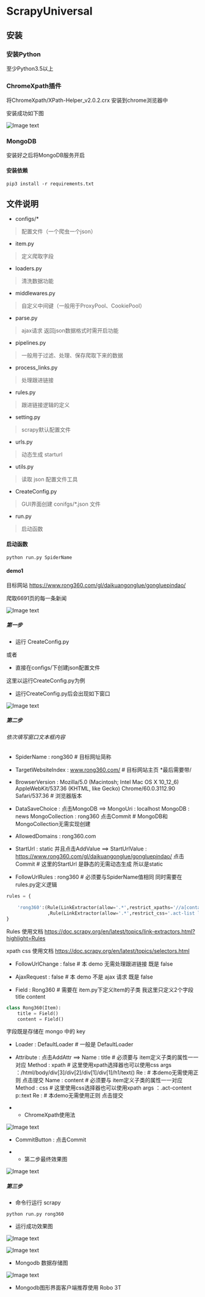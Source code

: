# ScrapyUniversal

## 安装

### 安装Python

至少Python3.5以上

### ChromeXpath插件

将ChromeXpath/XPath-Helper_v2.0.2.crx 安装到chrome浏览器中

安装成功如下图

![Image text](https://gitlab.com/GammaLab_AI/scrapyuniversal/raw/master/img-folder/%E5%AE%89%E8%A3%85xpath%20%E5%9B%BE.png)

### MongoDB

安装好之后将MongoDB服务开启

#### 安装依赖

```
pip3 install -r requirements.txt
```
## 文件说明

- configs/*

> 配置文件（一个爬虫一个json）

- item.py

> 定义爬取字段

- loaders.py

> 清洗数据功能

- middlewares.py

> 自定义中间键（一般用于ProxyPool、CookiePool）

- parse.py

> ajax请求 返回json数据格式时需开启功能

- pipelines.py

> 一般用于过滤、处理、保存爬取下来的数据

- process_links.py

> 处理跟进链接

- rules.py

> 跟进链接逻辑的定义

- setting.py

> scrapy默认配置文件

- urls.py

> 动态生成 starturl 

- utils.py

> 读取 json 配置文件工具

- CreateConfig.py

> GUI界面创建 conifgs/*.json 文件

- run.py

> 启动函数

#### 启动函数

```
python run.py SpiderName
```
#### demo1

目标网站
https://www.rong360.com/gl/daikuangonglue/gongluepindao/

爬取6691页的每一条新闻

![Image text](https://gitlab.com/GammaLab_AI/scrapyuniversal/raw/master/img-folder/demo1%E5%9B%BE%E7%89%871.png)

##### 第一步

- 运行 CreateConfig.py

或者

- 直接在configs/下创建json配置文件

这里以运行CreateConfig.py为例

- 运行CreateConfig.py后会出现如下窗口

![Image text](https://gitlab.com/GammaLab_AI/scrapyuniversal/raw/master/img-folder/demo1%20%E5%9B%BE%E7%89%872.png)

##### 第二步

###### 依次填写窗口文本框内容

- SpiderName : rong360  # 目标网址简称

- TargetWebsiteIndex : www.rong360.com/  # 目标网站主页 *最后需要带/

- BrowserVersion : Mozilla/5.0 (Macintosh; Intel Mac OS X 10_12_6) AppleWebKit/537.36 (KHTML, like Gecko) Chrome/60.0.3112.90 Safari/537.36  # 浏览器版本

- DataSaveChoice : 点击MongoDB ==> MongoUri : localhost  MongoDB : news   MongoCollection : rong360 点击Commit  # MongoDB和MongoCollection无需实现创建

- AllowedDomains : rong360.com  

- StartUrl : static  并且点击AddValue ==> StartUrlValue : https://www.rong360.com/gl/daikuangonglue/gongluepindao/ 点击Commit # 这里的StartUrl 是静态的无需动态生成 所以是static
    
- FollowUrlRules : rong360  # 必须要与SpiderName值相同  同时需要在rules.py定义逻辑


```python
rules = {
    
    'rong360':(Rule(LinkExtractor(allow='.*',restrict_xpaths='//a[contains(., "下一页")]'))   # 递归点击下一页  .*是正则表达式  //a[contains(., "下一页")]是xpath语法 表示含有下一页text的a标签
               ,Rule(LinkExtractor(allow='.*',restrict_css='.act-list li h3 a'),callback='parse_item')),  # 点击每一页news的详情页  '.act-list li h3 a' css语法 parse_item是回调函数 解析详情页         
}
```
Rules 使用文档 https://doc.scrapy.org/en/latest/topics/link-extractors.html?highlight=Rules

xpath css 使用文档 https://doc.scrapy.org/en/latest/topics/selectors.html

- FollowUrlChange : false  # 本 demo 无需处理跟进链接 既是 false

- AjaxRequest : false  # 本 demo 不是 ajax 请求 既是 false

- Field : Rong360  # 需要在 item.py下定义Item的子类  我这里只定义2个字段 title content  

```python
class Rong360(Item):
    title = Field()
    content = Field()
```
字段既是存储在 mongo 中的 key

- Loader : DefaultLoader # 一般是 DefaultLoader

- Attribute : 点击AddAttr ==>  Name : title # 必须要与 item定义子类的属性一一对应 Method : xpath  # 这里使用xpath选择器也可以使用css  args ：/html/body/div[3]/div[2]/div[1]/div[1]/h1/text()  Re :  # 本demo无需使用正则 点击提交
                            Name : content # 必须要与 item定义子类的属性一一对应 Method : css  # 这里使用css选择器也可以使用xpath  args ：.act-content p::text  Re :  # 本demo无需使用正则 点击提交
                            
- - ChromeXpath使用法

![Image text](https://gitlab.com/GammaLab_AI/scrapyuniversal/raw/master/img-folder/xpath%E4%BD%BF%E7%94%A8%E6%96%B9%E6%B3%95.png)

- CommitButton : 点击Commit 

- - 第二步最终效果图

![Image text](https://gitlab.com/GammaLab_AI/scrapyuniversal/raw/master/img-folder/%E7%AC%AC%E4%BA%8C%E6%AD%A5%E6%9C%80%E7%BB%88%E6%95%88%E6%9E%9C%E5%9B%BE.png)

##### 第三步

- 命令行运行 scrapy

```
python run.py rong360
```

- 运行成功效果图

![Image text](https://gitlab.com/GammaLab_AI/scrapyuniversal/raw/master/img-folder/demo1%E6%88%90%E5%8A%9F%E5%9B%BE%E7%89%87.png)

![Image text](https://gitlab.com/GammaLab_AI/scrapyuniversal/raw/master/img-folder/demo1%E6%88%90%E5%8A%9F%E7%88%AC%E5%8F%96%E5%86%85%E5%AE%B9%E5%9B%BE.png)

- Mongodb 数据存储图

![Image text](https://gitlab.com/GammaLab_AI/scrapyuniversal/raw/master/img-folder/mongodb%20%E6%95%B0%E6%8D%AE%E5%AD%98%E5%82%A8%E5%9B%BE.png)

- Mongodb图形界面客户端推荐使用 Robo 3T